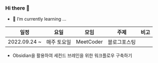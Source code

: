 ### Hi there 👋

- 🌱 I’m currently learning ...

|**일정**|**요일**|**모임**|**주제**|**비고**|
|:---:|:---:|:---:|:---:|:---:|
|2022.09.24 ~ |매주 토요일|MeetCoder|블로그포스팅| |


- Obsidian을 활용하여 세컨드 브레인을 위한 워크플로우 구축하기

<!-- |2021.09.27 ~ |**매주 월요일**|개발자 소규모 모임|알고리즘 ~ing| -->
<!-- |2021.09.08 ~ 2021.11.03|**매주 화요일**|Realworld Club|realworld 개발 및 학습|-->
<!-- |2021.11.04 ~ |**매주 월요일**|MorningBirds|토비의 스프링 정리|9장| -->
<!-- |2021.11.24 ~ |**매주 수(목)요일**|Realworld Club|realworld 개발 및 학습|배치로 RealWorld 구성해보기| -->
<!-- |2022.02.10 ~ |**매주 목요일**|프로그래머스|웹 백엔드 시스템 구현 스터디(SpringBoot)|웹 스터디| -->
<!-- |2022.02.14 ~ |**매주 월요일**|MeetCoder|소프트웨어 아키텍처 101|책| -->
<!-- |2022.02.19 ~ |**매주 토요일**|MeetCoder|블로그 포스팅|7기| -->
<!-- |2021.01.09 ~ |매일|MeetCoder|매일학습|학습정리| -->
<!-- |2021.06.11 ~ |매주 토요일|MeetCoder|블로그포스팅|8기| --> 
<!-- |2021.06.16 ~ |매주 목요일|MeetCoder|코틀린 인 액션|책| -->
<!-- |2021.06.06 ~ |매일|MeetCoder|각코모|2기| -->
<!-- |2022.09.06 ~ |매주 화요일|세컨드 브레인|메모 워크 플로우 만들기|Obsidian| -->

<!--
**SeokRae/SeokRae** is a ✨ _special_ ✨ repository because its `README.md` (this file) appears on your GitHub profile.

Here are some ideas to get you started:

- 🔭 I’m currently working on ...
- 🌱 I’m currently learning ...
- 👯 I’m looking to collaborate on ...
- 🤔 I’m looking for help with ...
- 💬 Ask me about ...
- 📫 How to reach me: ...
- 😄 Pronouns: ...
- ⚡ Fun fact: ...
-->
